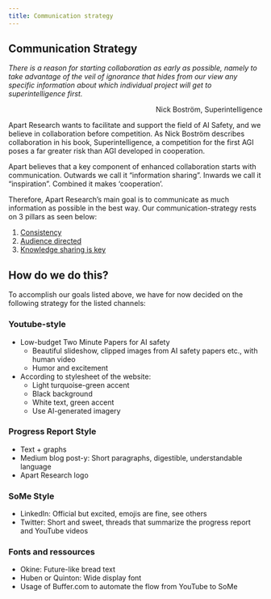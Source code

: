 ```yaml
---
title: Communication strategy
---
```


## Communication Strategy

_There is a reason for starting collaboration as early as possible, namely to take advantage of the veil of ignorance that hides from our view any specific information about which individual project will get to superintelligence first._

<p style="text-align: right">
Nick Boström, Superintelligence</p>

Apart Research wants to facilitate and support the field of AI Safety, and we believe in collaboration before competition. As Nick Boström describes collaboration in his book, Superintelligence, a competition for the first AGI poses a far greater risk than AGI developed in cooperation.

Apart believes that a key component of enhanced collaboration starts with communication. Outwards we call it “information sharing”. Inwards we call it “inspiration”. Combined it makes ‘cooperation’.

Therefore, Apart Research’s main goal is to communicate as much information as possible in the best way. Our communication-strategy rests on 3 pillars as seen below:

1. [Consistency](./consistency.md)
2. [Audience directed](./audience-directed.md)
3. [Knowledge sharing is key](./knowledge-sharing.md)

<!-- Yay, no errors, warnings, or alerts! -->

## How do we do this?

To accomplish our goals listed above, we have for now decided on the following strategy for the listed channels:

### Youtube-style

- Low-budget Two Minute Papers for AI safety
  - Beautiful slideshow, clipped images from AI safety papers etc., with human video
  - Humor and excitement
- According to stylesheet of the website:
  - Light turquoise-green accent
  - Black background
  - White text, green accent
  - Use AI-generated imagery

### Progress Report Style

- Text + graphs
- Medium blog post-y: Short paragraphs, digestible, understandable language
- Apart Research logo

### SoMe Style

- LinkedIn: Official but excited, emojis are fine, see others
- Twitter: Short and sweet, threads that summarize the progress report and YouTube videos

### Fonts and ressources

- Okine: Future-like bread text
- Huben or Quinton: Wide display font
- Usage of Buffer.com to automate the flow from YouTube to SoMe
